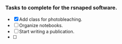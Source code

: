 ### Tasks to complete for the rsnaped software.

- [x] Add class for photobleaching.
- [ ] Organize notebooks.
- [ ] Start writing a publication.
- [ ] 
